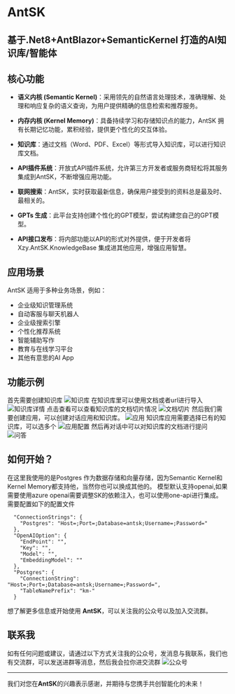 # AntSK
## 基于.Net8+AntBlazor+SemanticKernel 打造的AI知识库/智能体

## 核心功能

- **语义内核 (Semantic Kernel)**：采用领先的自然语言处理技术，准确理解、处理和响应复杂的语义查询，为用户提供精确的信息检索和推荐服务。

- **内存内核 (Kernel Memory)**：具备持续学习和存储知识点的能力，AntSK 拥有长期记忆功能，累积经验，提供更个性化的交互体验。

- **知识库**：通过文档（Word、PDF、Excel）等形式导入知识库，可以进行知识库文档。

- **API插件系统**：开放式API插件系统，允许第三方开发者或服务商轻松将其服务集成到AntSK，不断增强应用功能。

- **联网搜索**：AntSK，实时获取最新信息，确保用户接受到的资料总是最及时、最相关的。

- **GPTs 生成**：此平台支持创建个性化的GPT模型，尝试构建您自己的GPT模型。

- **API接口发布**：将内部功能以API的形式对外提供，便于开发者将Xzy.AntSK.KnowledgeBase 集成进其他应用，增强应用智慧。

## 应用场景

AntSK 适用于多种业务场景，例如：
- 企业级知识管理系统
- 自动客服与聊天机器人
- 企业级搜索引擎
- 个性化推荐系统
- 智能辅助写作
- 教育与在线学习平台
- 其他有意思的AI App

## 功能示例
首先需要创建知识库
![知识库](https://github.com/xuzeyu91/AntSK/blob/main/images/%E7%9F%A5%E8%AF%86%E5%BA%93.png)
在知识库里可以使用文档或者url进行导入
![知识库详情](https://github.com/xuzeyu91/AntSK/blob/main/images/%E7%9F%A5%E8%AF%86%E5%BA%93%E8%AF%A6%E6%83%85.png)
点击查看可以查看知识库的文档切片情况
![文档切片](https://github.com/xuzeyu91/AntSK/blob/main/images/%E6%96%87%E6%A1%A3%E5%88%87%E7%89%87.png)
然后我们需要创建应用，可以创建对话应用和知识库。
![应用](https://github.com/xuzeyu91/AntSK/blob/main/images/%E5%BA%94%E7%94%A8.png)
知识库应用需要选择已有的知识库，可以选多个
![应用配置](https://github.com/xuzeyu91/AntSK/blob/main/images/%E5%BA%94%E7%94%A8%E9%85%8D%E7%BD%AE.png)
然后再对话中可以对知识库的文档进行提问
![问答](https://github.com/xuzeyu91/AntSK/blob/main/images/%E9%97%AE%E7%AD%94.png)

## 如何开始？

在这里我使用的是Postgres 作为数据存储和向量存储，因为Semantic Kernel和Kernel Memory都支持他，当然你也可以换成其他的。
模型默认支持openai,如果需要使用azure openai需要调整SK的依赖注入，也可以使用one-api进行集成。
需要配置如下的配置文件
```
  "ConnectionStrings": {
    "Postgres": "Host=;Port=;Database=antsk;Username=;Password="
  },
  "OpenAIOption": {
    "EndPoint": "",
    "Key": "",
    "Model": "",
    "EmbeddingModel": ""
  },
  "Postgres": {
    "ConnectionString": "Host=;Port=;Database=antsk;Username=;Password=",
    "TableNamePrefix": "km-"
  }
```



想了解更多信息或开始使用 **AntSK**，可以关注我的公众号以及加入交流群。

## 联系我
如有任何问题或建议，请通过以下方式关注我的公众号，发消息与我联系，我们也有交流群，可以发送进群等消息，然后我会拉你进交流群
![公众号](https://github.com/xuzeyu91/Avalonia-Assistant/blob/main/img/gzh.jpg)

---

我们对您在**AntSK**的兴趣表示感谢，并期待与您携手共创智能化的未来！

